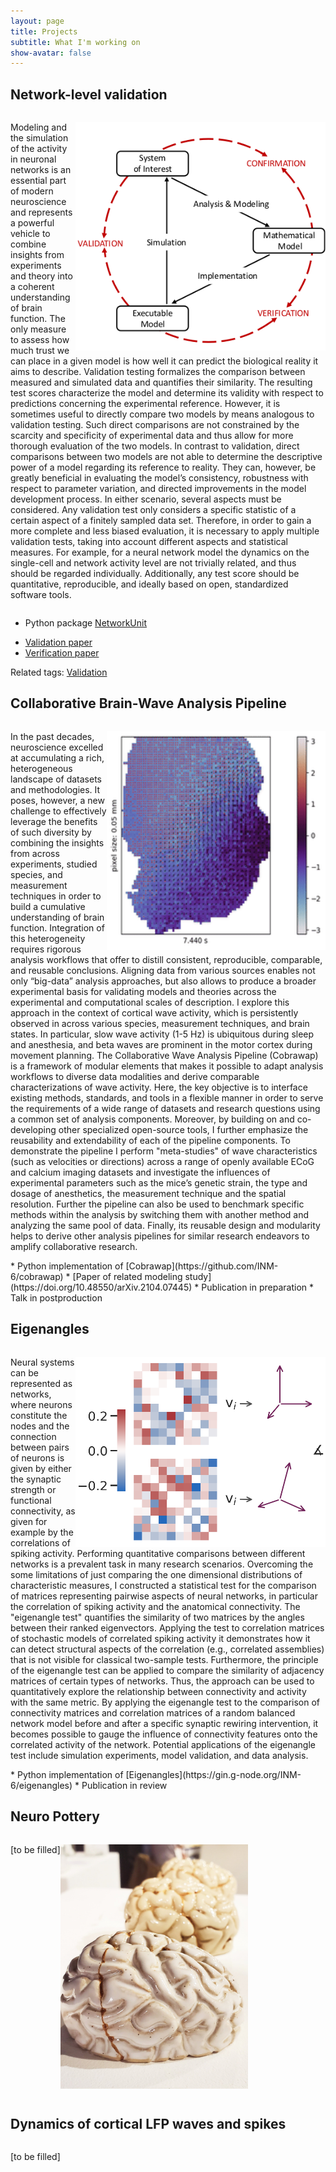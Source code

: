 ```yaml
---
layout: page
title: Projects
subtitle: What I'm working on
show-avatar: false
---
```


## Network-level validation
<p style="display:inline-block">
<img src="/assets/img/validation_environment.png" style="float:right" alt="" width="400"/>
Modeling and the simulation of the activity in neuronal networks is an essential part of modern neuroscience and represents a powerful vehicle to combine insights from experiments and theory into a coherent understanding of brain function.
The only measure to assess how much trust we can place in a given model is how well it can predict the biological reality it aims to describe. Validation testing formalizes the comparison between measured and simulated data and quantifies their similarity. The resulting test scores characterize the model and determine its validity with respect to predictions concerning the experimental reference. However, it is sometimes useful to directly compare two models by means analogous to validation testing. Such direct comparisons are not constrained by the scarcity and specificity of experimental data and thus allow for more thorough evaluation of the two models. In contrast to validation, direct comparisons between two models are not able to determine the descriptive power of a model regarding its reference to reality. They can, however, be greatly beneficial in evaluating the model’s consistency, robustness with respect to parameter variation, and directed improvements in the model development process.
In either scenario, several aspects must be considered. Any validation test only considers a specific statistic of a certain aspect of a finitely sampled data set. Therefore, in order to gain a more complete and less biased evaluation, it is necessary to apply multiple validation tests, taking into account different aspects and statistical measures. For example, for a neural network model the dynamics on the single-cell and network activity level are not trivially related, and thus should be regarded individually. Additionally, any test score should be quantitative, reproducible, and ideally based on open, standardized software tools.
</p>
<!-- <br> -->

* Python package [NetworkUnit](https://github.com/INM-6/NetworkUnit)
<!-- * Interactive tutorial [notebook](https://gke.mybinder.org/v2/gh/INM-6/NetworkUnit/master?filepath=examples%2Findex.ipynb) -->
* [Validation paper](https://doi.org/10.3389/fninf.2018.00090)
* [Verification paper](https://doi.org/10.3389/fninf.2018.00081)

Related tags: [Validation](../tags/#validation)
<!-- ![](/assets/rasterplot.png)
![](/assets/validation_results.png) -->

## Collaborative Brain-Wave Analysis Pipeline 
<p style="display:inline-block">
<img src="/assets/img/slow_waves.gif" style="float:right" alt="" width="350"/>
In the past decades, neuroscience excelled at accumulating a rich, heterogeneous landscape of datasets and methodologies. It poses, however, a new challenge to effectively leverage the benefits of such diversity by combining the insights from across experiments, studied species, and measurement techniques in order to build a cumulative understanding of brain function. 
Integration of this heterogeneity requires rigorous analysis workflows that offer to distill consistent, reproducible, comparable, and reusable conclusions. Aligning data from various sources enables not only “big-data” analysis approaches, but also allows to produce a broader experimental basis for validating models and theories across the experimental and computational scales of description. 
I explore this approach in the context of cortical wave activity, which is persistently observed in across various species, measurement techniques, and brain states. In particular, slow wave activity (1-5 Hz) is ubiquitous during sleep and anesthesia, and beta waves are prominent in the motor cortex during movement planning.
The Collaborative Wave Analysis Pipeline (Cobrawap) is a framework of modular elements that makes it possible to adapt analysis workflows to diverse data modalities and derive comparable characterizations of wave activity. Here, the key objective is to interface existing methods, standards, and tools in a flexible manner in order to serve the requirements of a wide range of datasets and research questions using a common set of analysis components. Moreover, by building on and co-developing other specialized open-source tools, I further emphasize the reusability and extendability of each of the pipeline components. 
To demonstrate the pipeline I perform "meta-studies" of wave characteristics (such as velocities or directions) across a range of openly available ECoG and calcium imaging datasets and investigate the influences of experimental parameters such as the mice’s genetic strain, the type and dosage of anesthetics, the measurement technique and the spatial resolution. Further the pipeline can also be used to benchmark
specific methods within the analysis by switching them with another method and analyzing the same pool of data. Finally, its reusable design  and modularity helps to derive other analysis pipelines for similar research endeavors to amplify collaborative research.
</p>
<!-- <br> -->
* Python implementation of [Cobrawap](https://github.com/INM-6/cobrawap)
* [Paper of related modeling study](https://doi.org/10.48550/arXiv.2104.07445)
* Publication in preparation
* Talk in postproduction

<!-- Related tags: [Validation](../tags/#validation) -->

## Eigenangles 
<p style="display:inline-block">
<img src="/assets/img/eigenangles.png" style="float:right" alt="" width="400"/>
Neural systems can be represented as networks, where neurons constitute the nodes and the connection between pairs of neurons is given by either the synaptic strength or functional connectivity, as given for example by the correlations of spiking activity.
Performing quantitative comparisons between different networks is a prevalent task in many research scenarios. Overcoming the some limitations of just comparing the one dimensional distributions of characteristic measures, I constructed a statistical test for the
comparison of matrices representing pairwise aspects of neural networks, in particular the correlation of spiking activity and the anatomical connectivity. 
The "eigenangle test" quantifies the similarity of two matrices by the angles between their ranked eigenvectors. Applying the test to correlation matrices of stochastic models of correlated spiking activity it demonstrates how it can detect structural aspects of the correlation (e.g., correlated assemblies) that is not visible for classical two-sample tests.
Furthermore, the principle of the eigenangle test can be applied to compare the similarity of adjacency matrices of certain types of networks. Thus, the approach can be used to quantitatively explore the relationship between connectivity and activity with the same metric. By applying the eigenangle test to the comparison of connectivity matrices and correlation matrices of a random balanced network model before and after a specific synaptic rewiring intervention, it becomes possible to gauge the influence of connectivity features onto the correlated activity of the network. Potential applications of the eigenangle test include simulation experiments, model validation, and data analysis.
</p>
<!-- <br> -->
* Python implementation of [Eigenangles](https://gin.g-node.org/INM-6/eigenangles)
* Publication in review

<!-- ![](/assets/rasterplot.png)
![](/assets/validation_results.png) -->


## Neuro Pottery 
<p style="display:inline-block">
<img src="/assets/img/post_kintsugi_brain/close-up_exhibition_shot.jpeg" style="float:right" alt="" width="300"/>
[to be filled]
</p>


## Dynamics of cortical LFP waves and spikes 
<p style="display:inline-block">
<!-- <img src="/assets/img/post_kintsugi_brain/20210818_112047.jpg" style="float:right" alt="" width="400"/> -->
[to be filled]
</p>


<!-- <h2 class="details-empty"> Links to related projects</h2>

<div style="content: ''; clear: both; display: table;">
<a href="https://elephant.readthedocs.io/en/latest/" style="float: left; width: 20%; padding: 5px">
<img src="https://elephant.readthedocs.io/en/latest/_static/elephant_logo_sidebar.png" alt="Elephant" style="padding-top: 10px;">
</a>
&nbsp; &nbsp; &nbsp; &nbsp;
<a href="https://neo.readthedocs.io/en/latest/" style="float: left; width: 20%; padding: 5px">
<img src="https://neo.readthedocs.io/en/latest/_images/neologo.png" alt="Neo" style="padding-top: 40px;">
</a>
&nbsp; &nbsp; &nbsp; &nbsp;
<a href="https://github.com/scidash/sciunit" style="float: left; width: 20%; padding: 5px">
<img src="https://raw.githubusercontent.com/scidash/assets/master/logos/SciUnit/sci-unit-square-small.png" alt="SciUnit" style="padding-left: 10px; padding-right: 10px;">
</a>
&nbsp; &nbsp; &nbsp; &nbsp;
<a href="https://wiki.ebrains.eu/bin/view/Main/" style="float: left; width: 20%; padding: 5px">
<img src="/assets/img/ebrains_logo.png" alt="EBRAINS" style="padding-left: 15px; padding-right:15px;">
</a>
</div> -->

<!--# Side projects
    workflow management
    real-time collaborative online html editor-->
